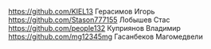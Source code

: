 https://github.com/KIEL13 Герасимов Игорь
https://github.com/Stason777155 Лобышев Стас
https://github.com/people132 Куприянов Владимир
https://github.com/mg12345mg Гасанбеков Магомедвели
